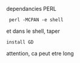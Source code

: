 dependancies PERL

```
 perl -MCPAN -e shell
 ```
 et dans le shell, taper
 ```
 install GD
 ```

 attention, ca peut etre long
